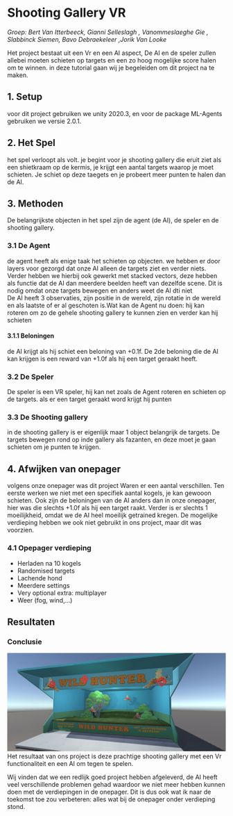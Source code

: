 # Shooting Gallery VR
*Groep: Bert Van Itterbeeck, Gianni Selleslagh , Vanommeslaeghe Gie , Slabbinck Siemen,
Bavo Debraekeleer ,Jorik Van Looke*


Het project bestaat uit een Vr en een AI aspect, De AI en de speler zullen allebei moeten schieten op targets en een zo hoog mogelijke score halen om te winnen. in deze tutorial gaan wij je begeleiden om dit project na te maken.  

## 1. Setup
voor dit project gebruiken we unity 2020.3, en voor de package ML-Agents gebruiken we versie 2.0.1.

## 2. Het Spel
het spel verloopt als volt. je begint voor je shooting gallery die eruit ziet als een shietkraam op de kermis, je krijgt een aantal targets waarop je moet schieten. Je schiet op deze taegets en je probeert meer punten te halen dan de AI.

## 3. Methoden
De belangrijkste objecten in het spel zijn de agent (de AI), de speler en de shooting gallery. 

### 3.1 De Agent
de agent heeft als enige taak het schieten op objecten. we hebben er door layers voor gezorgd dat onze AI alleen de targets ziet en verder niets. Verder hebben we hierbij ook gewerkt met stacked vectors, deze hebben als functie dat de AI dan meerdere beelden heeft van dezelfde scene. Dit is nodig omdat onze targets bewegen en anders weet de AI dti niet  
De AI heeft 3 observaties, zijn positie in de wereld, zijn rotatie in de wereld en als laatste of er al geschoten is.Wat kan de Agent nu doen: hij kan roteren om zo de gehele shooting gallery te kunnen zien en verder kan hij schieten

#### 3.1.1 Beloningen
de AI krijgt als hij schiet een beloning van +0.1f. De 2de beloning die de AI kan krijgen is een reward van +1.0f als hij een target geraakt heeft. 

### 3.2 De Speler
De speler is een VR speler, hij kan net zoals de Agent roteren en schieten op de targets. als er een target geraakt word krijgt hij punten

### 3.3 De Shooting gallery
in de shooting gallery is er eigenlijk maar 1 object belangrijk de targets. De targets bewegen rond op inde gallery als fazanten, en deze moet je gaan schieten om je punten te krijgen.

## 4. Afwijken van onepager
volgens onze onepager was dit project Waren er een aantal verschillen. Ten eerste werken we niet met een specifiek aantal kogels, je kan gewooon schieten. Ook zijn de beloningen van de AI anders dan in onze onepager, hier was die slechts +1.0f als hij een target raakt. Verder is er slechts 1 moeilijkheid, omdat we de AI heel moeilijk getrained kregen.
De mogelijke verdieping hebben we ook niet gebruikt in ons project, maar dit was voorzien.
 ### 4.1 Opepager verdieping
  * Herladen na 10 kogels 
  * Randomised targets 
  * Lachende hond 
  * Meerdere settings 
  * Very optional extra: multiplayer 
  * Weer (fog, wind,...) 

## Resultaten

### Conclusie
![](https://github.com/AP-IT-GH/groepswerk-DarwinAnim8or/blob/808682d40577fbf1f7764f41ca1812b46a61e6e9/Pictures/ProjectScene.JPG)
Het resultaat van ons project is deze prachtige shooting gallery met een Vr functionaliteit en een AI om tegen te spelen.

Wij vinden dat we een redlijk goed project hebben afgeleverd, de AI heeft veel verschillende problemen gehad waardoor we niet meer hebben kunnen doen met de verdiepingen in de onepager. Dit is dus ook wat ik naar de toekomst toe zou verbeteren: alles wat bij de onepager onder verdieping stond.

